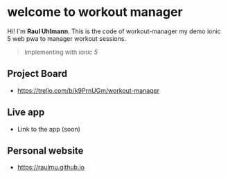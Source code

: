 # welcome to workout manager

Hi! I'm **Raul Uhlmann**. 
This is the code of workout-manager my demo ionic 5 web pwa to manager workout sessions.
> Implementing with *ionic 5*

## Project Board
- https://trello.com/b/k9PrnUGm/workout-manager

## Live app
- Link to the app (soon)

## Personal website
- https://raulmu.github.io